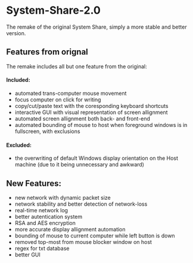 # System-Share-2.0
The remake of the original System Share, simply a more stable and better version.

## Features from orignal
The remake includes all but one feature from the original:
#### Included:
- automated trans-computer mouse movement
- focus computer on click for writing
- copy/cut/paste text with the coresponding keyboard shortcuts
- interactive GUI with visual representation of screen allignment
- automated screen allignment both back- and front-end
- automated bounding of mouse to host when foreground windows is in fullscreen, with exclusions
  
#### Excluded:
- the overwriting of default Windows display orientation on the Host machine (due to it being unnecessary and awkward)

## New Features:
- new network with dynamic packet size
- network stability and better detection of network-loss
- real-time network log
- better autentication system
- RSA and AES encryption
- more accurate display allignment automation
- bounding of mouse to current computer while left button is down
- removed top-most from mouse blocker window on host
- regex for txt database
- better GUI

